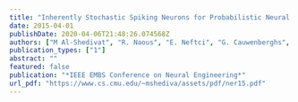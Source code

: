 ```yaml
---
title: "Inherently Stochastic Spiking Neurons for Probabilistic Neural Computation"
date: 2015-04-01
publishDate: 2020-04-06T21:48:26.074568Z
authors: ["M Al-Shedivat", "R. Naous", "E. Neftci", "G. Cauwenberghs", "K.N. Salama"]
publication_types: ["1"]
abstract: ""
featured: false
publication: "*IEEE EMBS Conference on Neural Engineering*"
url_pdf: "https://www.cs.cmu.edu/~mshediva/assets/pdf/ner15.pdf"
---
```


